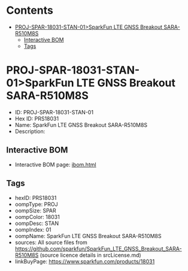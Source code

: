 



Contents
========

* [PROJ-SPAR-18031-STAN-01>SparkFun LTE GNSS Breakout SARA-R510M8S](#proj-spar-18031-stan-01sparkfun-lte-gnss-breakout-sara-r510m8s)
	* [Interactive BOM](#interactive-bom)
	* [Tags](#tags)

# PROJ-SPAR-18031-STAN-01>SparkFun LTE GNSS Breakout SARA-R510M8S

- ID: PROJ-SPAR-18031-STAN-01
- Hex ID: PRS18031
- Name: SparkFun LTE GNSS Breakout SARA-R510M8S
- Description: 

## Interactive BOM

- Interactive BOM page: [ibom.html](kicad/bom/ibom.html)

## Tags

- hexID: PRS18031
- oompType: PROJ
- oompSize: SPAR
- oompColor: 18031
- oompDesc: STAN
- oompIndex: 01
- oompName: SparkFun LTE GNSS Breakout SARA-R510M8S
- sources: All source files from https://github.com/sparkfun/SparkFun_LTE_GNSS_Breakout_SARA-R510M8S (source licence details in srcLicense.md)
- linkBuyPage: https://www.sparkfun.com/products/18031
